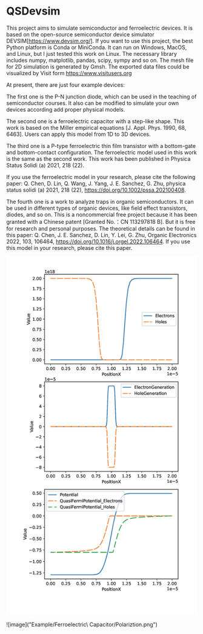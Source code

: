 # QSDevsim

This project aims to simulate semiconductor and ferroelectric devices. It is based on the open-source semiconductor device simulator DEVSIM[https://www.devsim.org/].
If you want to use this project, the best Python platform is Conda or MiniConda. It can run on Windows, MacOS, and Linux, but I just tested this work on Linux. 
The necessary library includes numpy, matplotlib, pandas, scipy, sympy and so on. The mesh file for 2D simulation is generated by Gmsh. The exported data files could be visualized by Visit form https://www.visitusers.org
 
At present, there are just four example devices:

The first one is the P-N junction diode, which can be used in the teaching of semiconductor courses.
It also can be modified to simulate your own devices according add proper physical models.

The second one is a ferroelectric capacitor with a step-like shape. This work is based on the Miller empirical equations [J. Appl. Phys. 1990, 68, 6463]. Users can apply this model from 1D to 3D devices.

The third one is a P-type ferroelectric thin film transistor with a bottom-gate and bottom-contact configuration. The ferroelectric model used in this work is the same as the second work. This work has been published in Physica Status Solidi (a) 2021, 218 (22).

If you use the ferroelectric model in your research, please cite the following paper:
Q. Chen, D. Lin, Q. Wang, J. Yang, J. E. Sanchez, G. Zhu, physica status solidi (a) 2021, 218 (22), https://doi.org/10.1002/pssa.202100408.

The fourth one is a work to analyze traps in organic semiconductors. It can be used in different types of organic devices, like field effect transistors, diodes, and so on.
This is a noncommercial free project because it has been granted with a Chinese patent [Granted No.：CN 113297818 B]. But it is free for research and personal purposes. The theoretical details can be found in this paper: 
Q. Chen, J. E. Sanchez, D. Lin, Y. Lei, G. Zhu, Organic Electronics 2022, 103, 106464, https://doi.org/10.1016/j.orgel.2022.106464.
If you use this model in your research, please cite this paper.


![image](Example/Diode/bot_0.00V_top_0.00V~-1.00Vpre~-0.70Vmonitor.png)

![image]("Example/Ferroelectric\ Capacitor/Polariztion.png")

